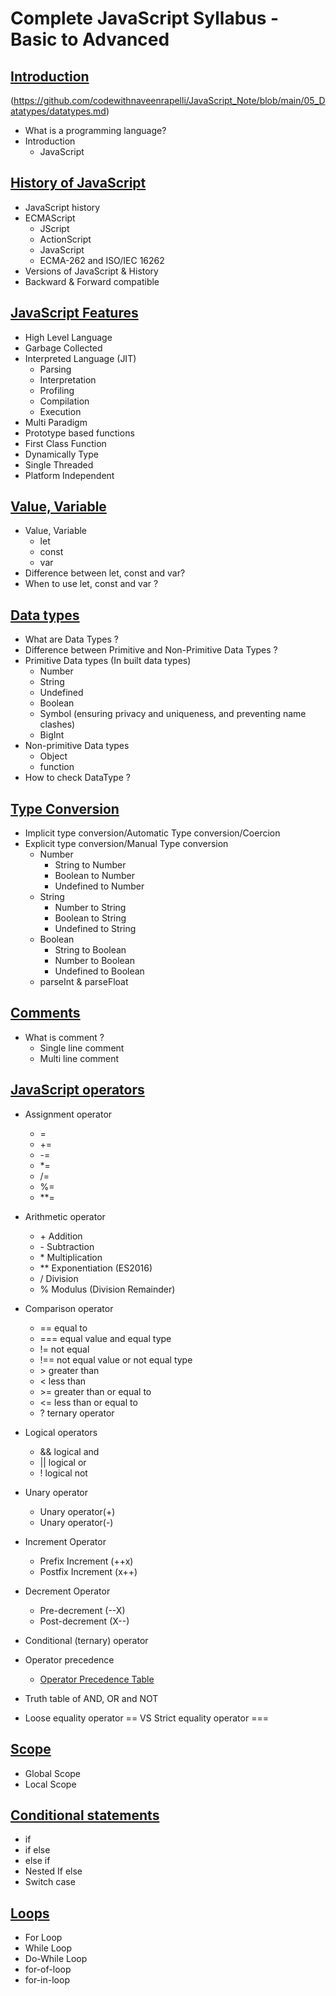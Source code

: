 # Complete JavaScript Syllabus - Basic to Advanced

## [Introduction](https://github.com/codewithnaveenrapelli/JavaScript_Note/blob/main/01_Introduction%26Feature/Intoduction%26Feature.md)
(https://github.com/codewithnaveenrapelli/JavaScript_Note/blob/main/05_Datatypes/datatypes.md)


- What is a programming language?
- Introduction
  - JavaScript

## [History of JavaScript](https://github.com/codewithnaveenrapelli/JavaScript_Note/blob/main/01_Introduction%26Feature/Intoduction%26Feature.md)

- JavaScript history
- ECMAScript
  - JScript
  - ActionScript
  - JavaScript
  - ECMA-262 and ISO/IEC 16262
- Versions of JavaScript & History
- Backward & Forward compatible

## [JavaScript Features](https://github.com/codewithnaveenrapelli/JavaScript_Note/blob/main/01_Introduction%26Feature/Intoduction%26Feature.md)

- High Level Language
- Garbage Collected
- Interpreted Language (JIT)
  - Parsing
  - Interpretation
  - Profiling
  - Compilation
  - Execution
- Multi Paradigm
- Prototype based functions
- First Class Function
- Dynamically Type
- Single Threaded
- Platform Independent

## [Value, Variable](https://github.com/codewithnaveenrapelli/JavaScript_Note/blob/main/04_Varibales/varibales.md)

- Value, Variable
    - let
    - const
    - var
- Difference between let, const and var?
- When to use let, const and var ?  

## [Data types](https://github.com/codewithnaveenrapelli/JavaScript_Note/blob/main/05_Datatypes/datatypes.md)

- What are Data Types ?
- Difference between Primitive and Non-Primitive Data Types ?
- Primitive Data types (In built data types)
  - Number
  - String
  - Undefined
  - Boolean
  - Symbol (ensuring privacy and uniqueness, and preventing name clashes)
  - BigInt
- Non-primitive Data types
  - Object
  - function
- How to check DataType ?

## [Type Conversion](https://github.com/codewithnaveenrapelli/JavaScript_Note/blob/main/06_TypeConversion/Conversion_data-type.md)

- Implicit type conversion/Automatic Type conversion/Coercion
- Explicit type conversion/Manual Type conversion
  - Number
      - String to Number
      - Boolean to Number
      - Undefined to Number
  - String
      - Number to String
      - Boolean to String
      - Undefined to String
  - Boolean
      - String to Boolean
      - Number to Boolean
      - Undefined to Boolean
  - parseInt & parseFloat

## [Comments](https://github.com/codewithnaveenrapelli/JavaScript_Note/blob/main/07_Comments/comments.md)

- What is comment ?
  - Single line comment
  - Multi line comment


## [JavaScript operators](https://github.com/codewithnaveenrapelli/JavaScript_Note/blob/main/08_Operators/operators.md)

- Assignment operator
  - =
  - +=
  - -=
  - *=
  - /=
  - %=
  - **=

- Arithmetic operator
  - \+	Addition
  - \-	Subtraction
  - \*	Multiplication
  - **	Exponentiation (ES2016)
  - /	Division
  - %	Modulus (Division Remainder)

- Comparison operator
  - ==	equal to
  - ===	equal value and equal type
  - !=	not equal
  - !==	not equal value or not equal type
  - \>	greater than
  - <	less than
  - \>=	greater than or equal to
  - <=	less than or equal to
  - ?  ternary operator
    
- Logical operators
  - &&	logical and
  - ||	logical or
  - !	logical not

- Unary operator
  - Unary operator(+)
  - Unary operator(-)

- Increment Operator
  - Prefix Increment (++x)
  - Postfix Increment (x++)

- Decrement Operator
  - Pre-decrement (--X)
  - Post-decrement (X--)

- Conditional (ternary) operator

- Operator precedence
  - [Operator Precedence Table](https://developer.mozilla.org/en-US/docs/Web/JavaScript/Reference/Operators/Operator_Precedence#table)

- Truth table of AND, OR and NOT

- Loose equality operator == VS Strict equality operator ===

## [Scope](https://github.com/codewithnaveenrapelli/JavaScript_Note/blob/main/09_Scopes/scopes.md)

- Global Scope
- Local Scope

## [Conditional statements](https://github.com/codewithnaveenrapelli/JavaScript_Note/blob/main/10_conditions/conditions.md)

- if
- if else
- else if
- Nested If else
- Switch case

## [Loops](https://github.com/codewithnaveenrapelli/JavaScript_Note/blob/main/12_Loops/loops.md)

- For Loop
- While Loop
- Do-While Loop
- for-of-loop
- for-in-loop